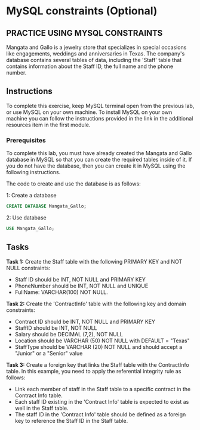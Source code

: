 # MySQL constraints (Optional)

## PRACTICE USING MYSQL CONSTRAINTS

Mangata and Gallo is a jewelry store that specializes in special occasions like engagements, weddings and anniversaries in Texas. The company's database contains several tables of data, including the 'Staff' table that contains information about the Staff ID, the full name and the phone number. 
 
## Instructions

To complete this exercise, keep MySQL terminal open from the previous lab, or use MySQL on your own machine. To install MySQL on your own machine you can follow the instructions provided in the link in the additional resources item in the first module.  

### Prerequisites
To complete this lab, you must have already created the Mangata and Gallo database in MySQL so that you can create the required tables inside of it. If you do not have the database, then you can create it in MySQL using the following instructions.

The code to create and use the database is as follows:

1: Create a database
```SQL 
CREATE DATABASE Mangata_Gallo; 
``` 

2: Use database
```SQL 
USE Mangata_Gallo; 
``` 

 
## Tasks

**Task 1:** Create the Staff table with the following PRIMARY KEY and NOT NULL constraints:
* Staff ID should be INT, NOT NULL and PRIMARY KEY
* PhoneNumber should be INT, NOT NULL and UNIQUE 
* FullName: VARCHAR(100) NOT NULL.

**Task 2:** Create the 'ContractInfo' table with the following key and domain constraints:
* Contract ID should be INT, NOT NULL and PRIMARY KEY
* StaffID should be INT, NOT NULL
* Salary should be DECIMAL (7,2), NOT NULL
* Location should be VARCHAR (50) NOT NULL with DEFAULT = "Texas"
* StaffType should be VARCHAR (20) NOT NULL and should accept a "Junior" or a "Senior" value

**Task 3:** Create a foreign key that links the Staff table with the ContractInfo table. In this example, you need to apply the referential integrity rule as follows: 

* Link each member of staff in the Staff table to a specific contract in the Contract Info table.
* Each staff ID existing in the 'Contract Info' table is expected to exist as well in the Staff table.
* The staff ID in the 'Contract Info' table should be defined as a foreign key to reference the Staff ID in the Staff table.